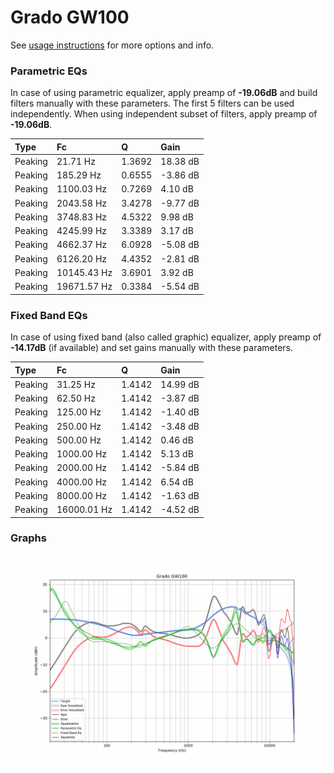 # Grado GW100
See [usage instructions](https://github.com/jaakkopasanen/AutoEq#usage) for more options and info.

### Parametric EQs
In case of using parametric equalizer, apply preamp of **-19.06dB** and build filters manually
with these parameters. The first 5 filters can be used independently.
When using independent subset of filters, apply preamp of **-19.06dB**.

| Type    | Fc          |      Q | Gain     |
|:--------|:------------|:-------|:---------|
| Peaking | 21.71 Hz    | 1.3692 | 18.38 dB |
| Peaking | 185.29 Hz   | 0.6555 | -3.86 dB |
| Peaking | 1100.03 Hz  | 0.7269 | 4.10 dB  |
| Peaking | 2043.58 Hz  | 3.4278 | -9.77 dB |
| Peaking | 3748.83 Hz  | 4.5322 | 9.98 dB  |
| Peaking | 4245.99 Hz  | 3.3389 | 3.17 dB  |
| Peaking | 4662.37 Hz  | 6.0928 | -5.08 dB |
| Peaking | 6126.20 Hz  | 4.4352 | -2.81 dB |
| Peaking | 10145.43 Hz | 3.6901 | 3.92 dB  |
| Peaking | 19671.57 Hz | 0.3384 | -5.54 dB |

### Fixed Band EQs
In case of using fixed band (also called graphic) equalizer, apply preamp of **-14.17dB**
(if available) and set gains manually with these parameters.

| Type    | Fc          |      Q | Gain     |
|:--------|:------------|:-------|:---------|
| Peaking | 31.25 Hz    | 1.4142 | 14.99 dB |
| Peaking | 62.50 Hz    | 1.4142 | -3.87 dB |
| Peaking | 125.00 Hz   | 1.4142 | -1.40 dB |
| Peaking | 250.00 Hz   | 1.4142 | -3.48 dB |
| Peaking | 500.00 Hz   | 1.4142 | 0.46 dB  |
| Peaking | 1000.00 Hz  | 1.4142 | 5.13 dB  |
| Peaking | 2000.00 Hz  | 1.4142 | -5.84 dB |
| Peaking | 4000.00 Hz  | 1.4142 | 6.54 dB  |
| Peaking | 8000.00 Hz  | 1.4142 | -1.63 dB |
| Peaking | 16000.01 Hz | 1.4142 | -4.52 dB |

### Graphs
![](./Grado%20GW100.png)
